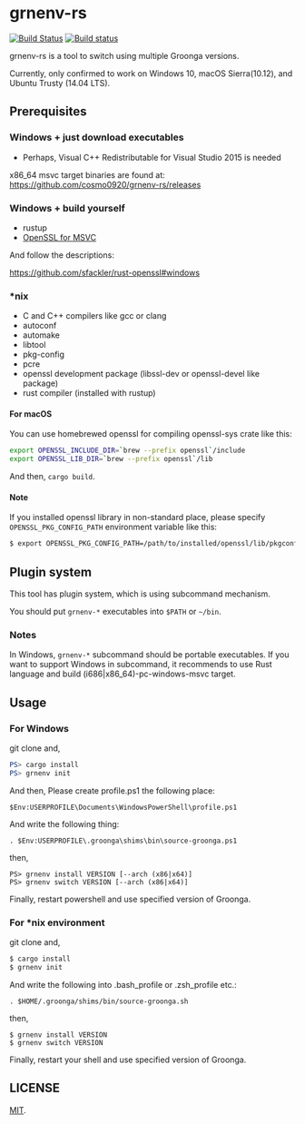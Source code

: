 grnenv-rs
===

[![Build Status](https://travis-ci.org/cosmo0920/grnenv-rs.svg?branch=master)](https://travis-ci.org/cosmo0920/grnenv-rs)
[![Build status](https://ci.appveyor.com/api/projects/status/2m8wmd96h4k7f2om/branch/master?svg=true)](https://ci.appveyor.com/project/cosmo0920/grnenv-rs/branch/master)

grnenv-rs is a tool to switch using multiple Groonga versions.

Currently, only confirmed to work on Windows 10, macOS Sierra(10.12), and Ubuntu Trusty (14.04 LTS).

## Prerequisites

### Windows + just download executables

* Perhaps, Visual C++ Redistributable for Visual Studio 2015 is needed

x86_64 msvc target binaries are found at:
https://github.com/cosmo0920/grnenv-rs/releases

### Windows + build yourself

* rustup
* [OpenSSL for MSVC](https://slproweb.com/products/Win32OpenSSL.html)

And follow the descriptions:

https://github.com/sfackler/rust-openssl#windows

### *nix

* C and C++ compilers like gcc or clang
* autoconf
* automake
* libtool
* pkg-config
* pcre
* openssl development package (libssl-dev or openssl-devel like package)
* rust compiler (installed with rustup)

#### For macOS

You can use homebrewed openssl for compiling openssl-sys crate like this:

```bash
export OPENSSL_INCLUDE_DIR=`brew --prefix openssl`/include
export OPENSSL_LIB_DIR=`brew --prefix openssl`/lib
```
And then, `cargo build`.

#### Note

If you installed openssl library in non-standard place, please specify `OPENSSL_PKG_CONFIG_PATH` environment variable like this:

```bash
$ export OPENSSL_PKG_CONFIG_PATH=/path/to/installed/openssl/lib/pkgconfig
```

## Plugin system

This tool has plugin system, which is using subcommand mechanism.

You should put `grnenv-*` executables into `$PATH` or `~/bin`.

### Notes

In Windows, `grnenv-*` subcommand should be portable executables.
If you want to support Windows in subcommand, it recommends to use Rust language and build (i686|x86_64)-pc-windows-msvc target.

## Usage

### For Windows

git clone and,

```powershell
PS> cargo install
PS> grnenv init
```

And then,
Please create profile.ps1 the following place:

```
$Env:USERPROFILE\Documents\WindowsPowerShell\profile.ps1
```

And write the following thing:

```
. $Env:USERPROFILE\.groonga\shims\bin\source-groonga.ps1
```

then,

```
PS> grnenv install VERSION [--arch (x86|x64)]
PS> grnenv switch VERSION [--arch (x86|x64)]
```

Finally, restart powershell and use specified version of Groonga.

### For *nix environment

git clone and,

```bash
$ cargo install
$ grnenv init
```

And write the following into .bash\_profile or .zsh\_profile etc.:

```
. $HOME/.groonga/shims/bin/source-groonga.sh
```

then,

```
$ grnenv install VERSION
$ grnenv switch VERSION
```

Finally, restart your shell and use specified version of Groonga.

## LICENSE

[MIT](LICENSE).
